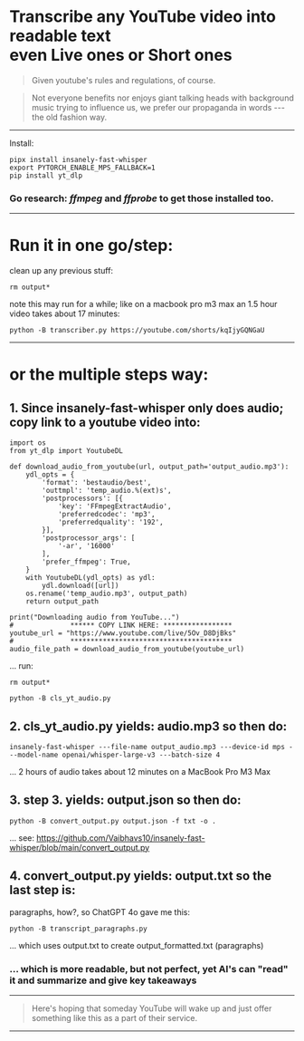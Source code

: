 # Transcribe any YouTube video into readable text <br>    even Live ones or Short ones

> Given youtube's rules and regulations, of course.

> Not everyone benefits nor enjoys giant talking heads with background music trying to influence us, we prefer our propaganda in words ---the old fashion way.

---

Install:
```
pipx install insanely-fast-whisper
export PYTORCH_ENABLE_MPS_FALLBACK=1
pip install yt_dlp
```
### Go research: *ffmpeg* and *ffprobe* to get those installed too.

---

# Run it in one go/step:
clean up any previous stuff:
```
rm output*
```
note this may run for a while; like on a macbook pro m3 max an 1.5 hour video takes about 17 minutes:
```
python -B transcriber.py https://youtube.com/shorts/kqIjyGQNGaU 
```

---

# or the multiple steps way:

## 1. Since insanely-fast-whisper only does audio; copy link to a youtube video into:
```
import os
from yt_dlp import YoutubeDL

def download_audio_from_youtube(url, output_path='output_audio.mp3'):
    ydl_opts = {
        'format': 'bestaudio/best',
        'outtmpl': 'temp_audio.%(ext)s',
        'postprocessors': [{
            'key': 'FFmpegExtractAudio',
            'preferredcodec': 'mp3',
            'preferredquality': '192',
        }],
        'postprocessor_args': [
            '-ar', '16000'
        ],
        'prefer_ffmpeg': True,
    }
    with YoutubeDL(ydl_opts) as ydl:
        ydl.download([url])
    os.rename('temp_audio.mp3', output_path)
    return output_path

print("Downloading audio from YouTube...")
#              ****** COPY LINK HERE: *****************
youtube_url = "https://www.youtube.com/live/5Ov_D8DjBks"
#              ****************************************
audio_file_path = download_audio_from_youtube(youtube_url)
```
... run:
```
rm output*
```
```
python -B cls_yt_audio.py
```

## 2. cls_yt_audio.py yields: audio.mp3 so then do:
```
insanely-fast-whisper ---file-name output_audio.mp3 ---device-id mps ---model-name openai/whisper-large-v3 ---batch-size 4
```
... 2 hours of audio takes about 12 minutes on a MacBook Pro M3 Max


## 3. step 3. yields: output.json so then do:
```
python -B convert_output.py output.json -f txt -o .
```
... see:
https://github.com/Vaibhavs10/insanely-fast-whisper/blob/main/convert_output.py


## 4. convert_output.py yields: output.txt so the last step is:
paragraphs, how?, so ChatGPT 4o gave me this:
```
python -B transcript_paragraphs.py 
```
... which uses output.txt to create output_formatted.txt (paragraphs)

### ... which is more readable, but not perfect, yet AI's can "read" it and summarize and give key takeaways

---

> Here's hoping that someday YouTube will wake up and just offer something like this as a part of their service.

---


